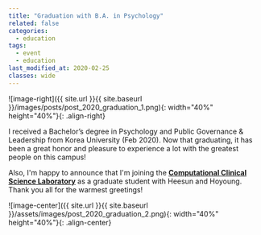 ```yaml
---
title: "Graduation with B.A. in Psychology"
related: false
categories:
  - education
tags:
  - event
  - education
last_modified_at: 2020-02-25
classes: wide
---
```

![image-right]({{ site.url }}{{ site.baseurl }}/images/posts/post_2020_graduation_1.png){: width="40%" height="40%"}{: .align-right} 

I received a Bachelor’s degree in Psychology and Public Governance & Leadership from Korea University (Feb 2020). Now that graduating, it has been a great honor and pleasure to experience a lot with the greatest people on this campus! 

Also, I'm happy to announce that I'm joining the [**Computational Clinical Science Laboratory**](https://ccs-lab.github.io/) as a graduate student with Heesun and Hoyoung. Thank you all for the warmest greetings!  

![image-center]({{ site.url }}{{ site.baseurl }}/assets/images/post_2020_graduation_2.png){: width="40%" height="40%"}{: .align-center}
